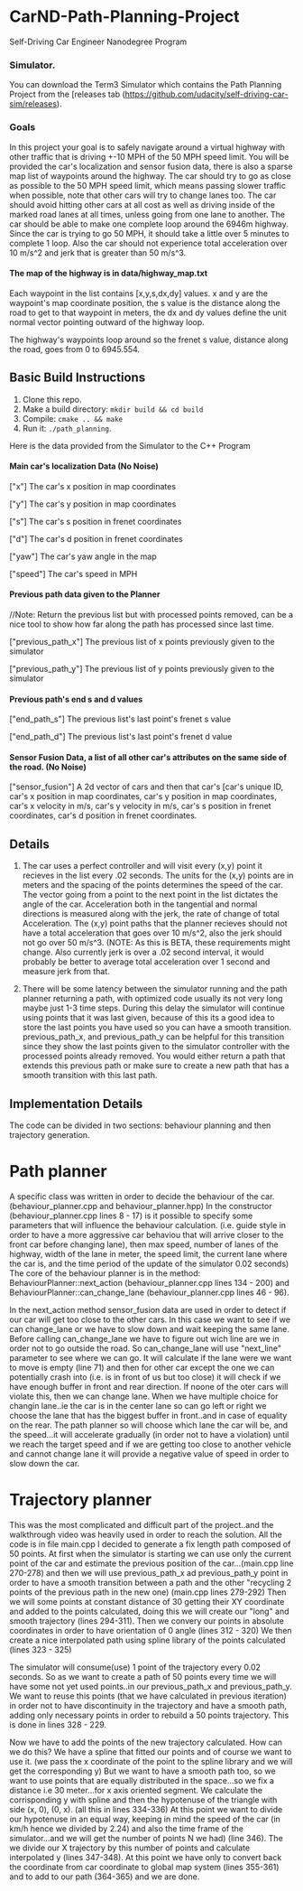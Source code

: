 # CarND-Path-Planning-Project
Self-Driving Car Engineer Nanodegree Program

### Simulator.
You can download the Term3 Simulator which contains the Path Planning Project from the [releases tab (https://github.com/udacity/self-driving-car-sim/releases).

### Goals
In this project your goal is to safely navigate around a virtual highway with other traffic that is driving +-10 MPH of the 50 MPH speed limit. You will be provided the car's localization and sensor fusion data, there is also a sparse map list of waypoints around the highway. The car should try to go as close as possible to the 50 MPH speed limit, which means passing slower traffic when possible, note that other cars will try to change lanes too. The car should avoid hitting other cars at all cost as well as driving inside of the marked road lanes at all times, unless going from one lane to another. The car should be able to make one complete loop around the 6946m highway. Since the car is trying to go 50 MPH, it should take a little over 5 minutes to complete 1 loop. Also the car should not experience total acceleration over 10 m/s^2 and jerk that is greater than 50 m/s^3.

#### The map of the highway is in data/highway_map.txt
Each waypoint in the list contains  [x,y,s,dx,dy] values. x and y are the waypoint's map coordinate position, the s value is the distance along the road to get to that waypoint in meters, the dx and dy values define the unit normal vector pointing outward of the highway loop.

The highway's waypoints loop around so the frenet s value, distance along the road, goes from 0 to 6945.554.

## Basic Build Instructions

1. Clone this repo.
2. Make a build directory: `mkdir build && cd build`
3. Compile: `cmake .. && make`
4. Run it: `./path_planning`.

Here is the data provided from the Simulator to the C++ Program

#### Main car's localization Data (No Noise)

["x"] The car's x position in map coordinates

["y"] The car's y position in map coordinates

["s"] The car's s position in frenet coordinates

["d"] The car's d position in frenet coordinates

["yaw"] The car's yaw angle in the map

["speed"] The car's speed in MPH

#### Previous path data given to the Planner

//Note: Return the previous list but with processed points removed, can be a nice tool to show how far along
the path has processed since last time.

["previous_path_x"] The previous list of x points previously given to the simulator

["previous_path_y"] The previous list of y points previously given to the simulator

#### Previous path's end s and d values

["end_path_s"] The previous list's last point's frenet s value

["end_path_d"] The previous list's last point's frenet d value

#### Sensor Fusion Data, a list of all other car's attributes on the same side of the road. (No Noise)

["sensor_fusion"] A 2d vector of cars and then that car's [car's unique ID, car's x position in map coordinates, car's y position in map coordinates, car's x velocity in m/s, car's y velocity in m/s, car's s position in frenet coordinates, car's d position in frenet coordinates.

## Details

1. The car uses a perfect controller and will visit every (x,y) point it recieves in the list every .02 seconds. The units for the (x,y) points are in meters and the spacing of the points determines the speed of the car. The vector going from a point to the next point in the list dictates the angle of the car. Acceleration both in the tangential and normal directions is measured along with the jerk, the rate of change of total Acceleration. The (x,y) point paths that the planner recieves should not have a total acceleration that goes over 10 m/s^2, also the jerk should not go over 50 m/s^3. (NOTE: As this is BETA, these requirements might change. Also currently jerk is over a .02 second interval, it would probably be better to average total acceleration over 1 second and measure jerk from that.

2. There will be some latency between the simulator running and the path planner returning a path, with optimized code usually its not very long maybe just 1-3 time steps. During this delay the simulator will continue using points that it was last given, because of this its a good idea to store the last points you have used so you can have a smooth transition. previous_path_x, and previous_path_y can be helpful for this transition since they show the last points given to the simulator controller with the processed points already removed. You would either return a path that extends this previous path or make sure to create a new path that has a smooth transition with this last path.

## Implementation Details
The code can be divided in two sections: behaviour planning and then trajectory generation.

# Path planner
A specific class was written in order to decide the behaviour of the car. (behaviour_planner.cpp and behaviour_planner.hpp)
In the constructor (behaviour_planner.cpp lines 8 - 17) is it possible to specify some parameters that will influence
the behaviour calculation.
(i.e. guide style in order to have a more aggressive car behaviou that will arrive closer to the front car before changing
lane), then max speed, number of lanes of the highway, width of the lane in meter, the speed limit, the current lane where the car is,
and the time period of the update of the simulator 0.02 seconds)
The core of the behaviour planner is in the method:
BehaviourPlanner::next_action (behaviour_planner.cpp lines  134 - 200) and
BehaviourPlanner::can_change_lane (behaviour_planner.cpp lines 46 - 96).

In the next_action method sensor_fusion data are used in order to detect if our car will get too close to the other cars.
In this case we want to see if we can change_lane or we have to slow down and wait keeping the same lane.
Before calling can_change_lane we have to figure out wich line are we in order not to go outside the road.
So can_change_lane will use "next_line" parameter to see where we can go. It will calculate if the lane
were we want to move is empty (line 71) and then for other car except the one we can potentially crash into (i.e. is in front
of us but too close) it will check if we have enough buffer in front and rear direction.
If noone of the oter cars will violate this, then we can change lane.
When we have multiple choice for changin lane..ie the car is in the center lane so can go left or right we
choose the lane that has the biggest buffer in front..and in case of equality on the rear.
The path planner so will choose which lane the car will be, and the speed...it will accelerate
gradually (in order not to have a violation) until we reach the target speed and if we are getting
too close to another vehicle and cannot change lane it will provide a negative value of speed in order
to slow down the car.

# Trajectory planner
This was the most complicated and difficult part of the project..and the walkthrough video was
heavily used in order to reach the solution.
All the code is in file main.cpp
I decided to generate a fix length path composed of 50 points.
At first when the simulator is starting we can use only the current point of the car
and estimate the previous position of the car...(main.cpp line 270-278) and then we
will use previous_path_x ad previous_path_y point in order to have a smooth transition
between a path and the other "recycling 2 points of the previous path in the new one) (main.cpp lines 279-292)
Then we will some points at constant distance of 30 getting their XY coordinate and added to the points
calculated, doing this we will create our "long" and smooth trajectory (lines 294-311).
Then we convery our points in absolute coordinates in order to have orientation of 0 angle (lines 312 - 320)
We then create a nice interpolated path using spline library of the points calculated (lines 323 - 325)

The simulator will consume(use) 1 point of the trajectory every 0.02 seconds. So as we want to create
a path of 50 points every time we will have some not yet used points..in our previous_path_x and previous_path_y.
We want to reuse this points (that we have calculated in previous iteration) in order not to have
discontinuity in the trajectory and have a smooth path, adding only necessary points in order to rebuild
a 50 points trajectory. This is done in lines 328 - 229.

Now we have to add the points of the new trajectory calculated. How can we do this?
We have a spline that fitted our points and of course we want to use it.
(we pass the x coordinate of the point to the spline library and we will get the corresponding y)
But we want to have a smooth path too, so we want to use points that are equally distributed
in the space...so we fix a distance i.e 30 meter...for x axis oriented segment.
We calculate the corrisponding y with spline and then the hypotenuse of the triangle with
side (x, 0), (0, x). (all this in lines 334-336)
At this point we want to divide our hypotenuse in an equal way, keeping in mind
the speed of the car (in km/h hence we divided by 2.24) and also the time frame of the simulator...and  we will get
the number of points N we had) (line 346). The we divide our X trajectory by this number of points
and calculate interpolated y (lines 347-348).
At this point we have only to convert back the coordinate from car coordinate to global map
system (lines 355-361) and to add to our path (364-365) and we are done.
